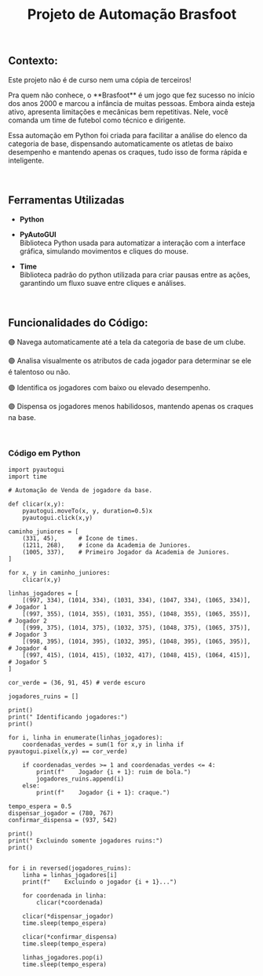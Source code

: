 <h1 align="center"> Projeto de Automação Brasfoot </h1>
</br>

## Contexto:

<p> Este projeto não é de curso nem uma cópia de terceiros! </p>

<p> Pra quem não conhece, o **Brasfoot** é um jogo que fez sucesso no início dos anos 2000 e marcou a infância de muitas pessoas. Embora ainda esteja ativo, apresenta limitações e mecânicas bem repetitivas. Nele, você comanda um time de futebol como técnico e dirigente. </p> 

<p> Essa automação em Python foi criada para facilitar a análise do elenco da categoria de base, dispensando automaticamente os atletas de baixo desempenho e mantendo apenas os craques, tudo isso de forma rápida e inteligente.  </p>

<br>

## Ferramentas Utilizadas  <br>

- **Python**

- **PyAutoGUI** <br>
Biblioteca Python usada para automatizar a interação com a interface gráfica, simulando movimentos e cliques do mouse. 

- **Time** <br>
Biblioteca padrão do python utilizada para criar pausas entre as ações, garantindo um fluxo suave entre cliques e análises.

</br>

## Funcionalidades do Código:

🟣 Navega automaticamente até a tela da categoria de base de um clube.

🟣 Analisa visualmente os atributos de cada jogador para determinar se ele é talentoso ou não.

🟣 Identifica os jogadores com baixo ou elevado desempenho. 

🟣 Dispensa os jogadores menos habilidosos, mantendo apenas os craques na base.

<br>

### Código em Python
```
import pyautogui
import time

# Automação de Venda de jogadore da base.  

def clicar(x,y):
    pyautogui.moveTo(x, y, duration=0.5)x
    pyautogui.click(x,y)
    
caminho_juniores = [
    (331, 45),      # Ícone de times.
    (1211, 268),    # ícone da Academia de Juniores.
    (1005, 337),    # Primeiro Jogador da Academia de Juniores.
]

for x, y in caminho_juniores:
    clicar(x,y)

linhas_jogadores = [
    [(997, 334), (1014, 334), (1031, 334), (1047, 334), (1065, 334)],  # Jogador 1
    [(997, 355), (1014, 355), (1031, 355), (1048, 355), (1065, 355)],  # Jogador 2
    [(999, 375), (1014, 375), (1032, 375), (1048, 375), (1065, 375)],  # Jogador 3
    [(998, 395), (1014, 395), (1032, 395), (1048, 395), (1065, 395)],  # Jogador 4
    [(997, 415), (1014, 415), (1032, 417), (1048, 415), (1064, 415)],  # Jogador 5
]

cor_verde = (36, 91, 45) # verde escuro

jogadores_ruins = []

print()
print(" Identificando jogadores:")
print()

for i, linha in enumerate(linhas_jogadores):
    coordenadas_verdes = sum(1 for x,y in linha if pyautogui.pixel(x,y) == cor_verde)

    if coordenadas_verdes >= 1 and coordenadas_verdes <= 4:
        print(f"    Jogador {i + 1}: ruim de bola.")
        jogadores_ruins.append(i)  
    else:
        print(f"    Jogador {i + 1}: craque.")

tempo_espera = 0.5
dispensar_jogador = (780, 767)
confirmar_dispensa = (937, 542)

print()     
print(" Excluindo somente jogadores ruins:")
print()


for i in reversed(jogadores_ruins):
    linha = linhas_jogadores[i] 
    print(f"    Excluindo o jogador {i + 1}...")

    for coordenada in linha:
        clicar(*coordenada)

    clicar(*dispensar_jogador)
    time.sleep(tempo_espera)  

    clicar(*confirmar_dispensa)
    time.sleep(tempo_espera)  

    linhas_jogadores.pop(i)  
    time.sleep(tempo_espera)  
```
